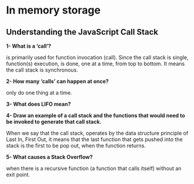 # In memory storage

## Understanding the JavaScript Call Stack

**1- What is a ‘call’?**

is primarily used for function invocation (call). Since the call stack is single, function(s) execution, is done, one at a time, from top to bottom. It means the call stack is synchronous.

**2- How many ‘calls’ can happen at once?**

only do one thing at a time.

**3- What does LIFO mean?**



**4- Draw an example of a call stack and the functions that would need to be invoked to generate that call stack.**

When we say that the call stack, operates by the data structure principle of Last In, First Out, it means that the last function that gets pushed into the stack is the first to be pop out, when the function returns.

**5- What causes a Stack Overflow?**

when there is a recursive function (a function that calls itself) without an exit point.

